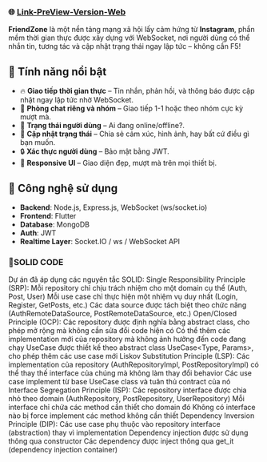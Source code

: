 ### 🌐 [Link-PreView-Version-Web](https://anhtuandev.id.vn/)

**FriendZone** là một nền tảng mạng xã hội lấy cảm hứng từ **Instagram**, phần mềm thời gian thực được xây dựng với WebSocket, nơi người dùng có thể nhắn tin, tương tác và cập nhật trạng thái ngay lập tức – không cần F5!

## 🚀 Tính năng nổi bật

- 🔥 **Giao tiếp thời gian thực** – Tin nhắn, phản hồi, và thông báo được cập nhật ngay lập tức nhờ WebSocket.
- 👥 **Phòng chat riêng và nhóm** – Giao tiếp 1-1 hoặc theo nhóm cực kỳ mượt mà.
- 📡 **Trạng thái người dùng** – Ai đang online/offline?.
- 📝 **Cập nhật trạng thái** – Chia sẻ cảm xúc, hình ảnh, hay bất cứ điều gì bạn muốn.
- 🔒 **Xác thực người dùng** – Bảo mật bằng JWT.
- 📱 **Responsive UI** – Giao diện đẹp, mượt mà trên mọi thiết bị.

## 🧱 Công nghệ sử dụng

- **Backend**: Node.js, Express.js, WebSocket (ws/socket.io)
- **Frontend**: Flutter
- **Database**: MongoDB 
- **Auth**: JWT 
- **Realtime Layer**: Socket.IO / ws / WebSocket API

### 🚀SOLID CODE
 Dự án đã áp dụng các nguyên tắc SOLID:
Single Responsibility Principle (SRP):
Mỗi repository chỉ chịu trách nhiệm cho một domain cụ thể (Auth, Post, User)
Mỗi use case chỉ thực hiện một nhiệm vụ duy nhất (Login, Register, GetPosts, etc.)
Các data source được tách biệt theo chức năng (AuthRemoteDataSource, PostRemoteDataSource, etc.)
Open/Closed Principle (OCP):
Các repository được định nghĩa bằng abstract class, cho phép mở rộng mà không cần sửa đổi code hiện có
Có thể thêm các implementation mới của repository mà không ảnh hưởng đến code đang chạy
UseCase được thiết kế theo abstract class UseCase<Type, Params>, cho phép thêm các use case mới
Liskov Substitution Principle (LSP):
Các implementation của repository (AuthRepositoryImpl, PostRepositoryImpl) có thể thay thế interface của chúng mà không làm thay đổi behavior
Các use case implement từ base UseCase class và tuân thủ contract của nó
Interface Segregation Principle (ISP):
Các repository interface được chia nhỏ theo domain (AuthRepository, PostRepository, UserRepository)
Mỗi interface chỉ chứa các method cần thiết cho domain đó
Không có interface nào bị force implement các method không cần thiết
Dependency Inversion Principle (DIP):
Các use case phụ thuộc vào repository interface (abstraction) thay vì implementation
Dependency injection được sử dụng thông qua constructor
Các dependency được inject thông qua get_it (dependency injection container)
